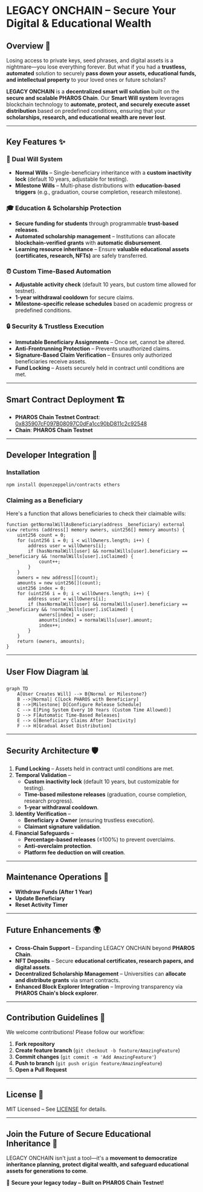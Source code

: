 # **LEGACY ONCHAIN – Secure Your Digital & Educational Wealth**  

## **Overview 🚀**  
Losing access to private keys, seed phrases, and digital assets is a nightmare—you lose everything forever. But what if you had a **trustless, automated** solution to securely **pass down your assets, educational funds, and intellectual property** to your loved ones or future scholars?  

**LEGACY ONCHAIN** is a **decentralized smart will solution** built on the **secure and scalable PHAROS Chain**. Our **Smart Will system** leverages blockchain technology to **automate, protect, and securely execute asset distribution** based on predefined conditions, ensuring that your **scholarships, research, and educational wealth are never lost**.  

---  
## **Key Features ✨**  

### **📜 Dual Will System**  
- **Normal Wills** – Single-beneficiary inheritance with a **custom inactivity lock** (default 10 years, adjustable for testing).  
- **Milestone Wills** – Multi-phase distributions with **education-based triggers** (e.g., graduation, course completion, research milestone).  

### **🎓 Education & Scholarship Protection**  
- **Secure funding for students** through programmable **trust-based releases**.  
- **Automated scholarship management** – Institutions can allocate **blockchain-verified grants** with **automatic disbursement**.  
- **Learning resource inheritance** – Ensure **valuable educational assets (certificates, research, NFTs)** are safely transferred.  

### **⏰ Custom Time-Based Automation**  
- **Adjustable activity check** (default 10 years, but custom time allowed for testnet).  
- **1-year withdrawal cooldown** for secure claims.  
- **Milestone-specific release schedules** based on academic progress or predefined conditions.  

### **🔒 Security & Trustless Execution**  
- **Immutable Beneficiary Assignments** – Once set, cannot be altered.  
- **Anti-Frontrunning Protection** – Prevents unauthorized claims.  
- **Signature-Based Claim Verification** – Ensures only authorized beneficiaries receive assets.  
- **Fund Locking** – Assets securely held in contract until conditions are met.  

---  
## **Smart Contract Deployment** 🏗️  

- **PHAROS Chain Testnet Contract**: [0x835907cF097B08097C0dFa1cc90bD811c2c92548](https://pharosscan.xyz/address/0x835907cF097B08097C0dFa1cc90bD811c2c92548?tab=index)
- **Chain**: **PHAROS Chain Testnet**  

---  
## **Developer Integration 🧐**  

### **Installation**  
```bash  
npm install @openzeppelin/contracts ethers  
```  

### **Claiming as a Beneficiary**  
Here's a function that allows beneficiaries to check their claimable wills:  
```solidity  
function getNormalWillAsBeneficiary(address _beneficiary) external view returns (address[] memory owners, uint256[] memory amounts) {  
    uint256 count = 0;  
    for (uint256 i = 0; i < willOwners.length; i++) {  
        address user = willOwners[i];  
        if (hasNormalWill[user] && normalWills[user].beneficiary == _beneficiary && !normalWills[user].isClaimed) {  
            count++;  
        }  
    }  
    owners = new address[](count);  
    amounts = new uint256[](count);  
    uint256 index = 0;  
    for (uint256 i = 0; i < willOwners.length; i++) {  
        address user = willOwners[i];  
        if (hasNormalWill[user] && normalWills[user].beneficiary == _beneficiary && !normalWills[user].isClaimed) {  
            owners[index] = user;  
            amounts[index] = normalWills[user].amount;  
            index++;  
        }  
    }  
    return (owners, amounts);  
}  
```  

---  
## **User Flow Diagram 📊**  
```mermaid  
graph TD  
    A[User Creates Will] --> B{Normal or Milestone?}  
    B -->|Normal| C[Lock PHAROS with Beneficiary]  
    B -->|Milestone| D[Configure Release Schedule]  
    C --> E[Ping System Every 10 Years (Custom Time Allowed)]  
    D --> F[Automatic Time-Based Releases]  
    E --> G[Beneficiary Claims After Inactivity]  
    F --> H[Gradual Asset Distribution]  
```  

---  
## **Security Architecture 🛡️**  

1. **Fund Locking** – Assets held in contract until conditions are met.  
2. **Temporal Validation** –  
   - **Custom inactivity lock** (default 10 years, but customizable for testing).  
   - **Time-based milestone releases** (graduation, course completion, research progress).  
   - **1-year withdrawal cooldown**.  
3. **Identity Verification** –  
   - **Beneficiary ≠ Owner** (ensuring trustless execution).  
   - **Claimant signature validation**.  
4. **Financial Safeguards** –  
   - **Percentage-based releases** (≤100%) to prevent overclaims.  
   - **Anti-overclaim protection**.  
   - **Platform fee deduction on will creation**.  

---  
## **Maintenance Operations 🔄**  
- **Withdraw Funds (After 1 Year)**  
- **Update Beneficiary**  
- **Reset Activity Timer**  

---  
## **Future Enhancements 🌍**  
- **Cross-Chain Support** – Expanding LEGACY ONCHAIN beyond **PHAROS Chain**.  
- **NFT Deposits** – Secure **educational certificates, research papers, and digital assets**.  
- **Decentralized Scholarship Management** – Universities can **allocate and distribute grants** via smart contracts.  
- **Enhanced Block Explorer Integration** – Improving transparency via **PHAROS Chain's block explorer**.  

---  
## **Contribution Guidelines 🤝**  
We welcome contributions! Please follow our workflow:  
1. **Fork repository**  
2. **Create feature branch** (`git checkout -b feature/AmazingFeature`)  
3. **Commit changes** (`git commit -m 'Add AmazingFeature'`)  
4. **Push to branch** (`git push origin feature/AmazingFeature`)  
5. **Open a Pull Request**  

---  
## **License 📝**  
MIT Licensed – See [LICENSE](https://opensource.org/licenses/MIT) for details.  

---  
## **Join the Future of Secure Educational Inheritance 🔗**  
LEGACY ONCHAIN isn't just a tool—it's a **movement to democratize inheritance planning, protect digital wealth, and safeguard educational assets for generations to come**.  

🚀 **Secure your legacy today – Built on PHAROS Chain Testnet!**


